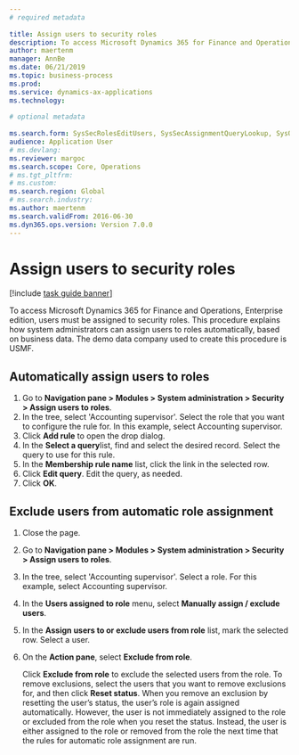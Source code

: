 ```yaml
--- 
# required metadata 
 
title: Assign users to security roles
description: To access Microsoft Dynamics 365 for Finance and Operations, Enterprise edition, users must be assigned to security roles. 
author: maertenm
manager: AnnBe 
ms.date: 06/21/2019
ms.topic: business-process 
ms.prod:  
ms.service: dynamics-ax-applications 
ms.technology:  
 
# optional metadata 
 
ms.search.form: SysSecRolesEditUsers, SysSecAssignmentQueryLookup, SysQueryForm, SysSecRoleExcludeUsers   
audience: Application User 
# ms.devlang:  
ms.reviewer: margoc
ms.search.scope: Core, Operations 
# ms.tgt_pltfrm:  
# ms.custom:  
ms.search.region: Global
# ms.search.industry: 
ms.author: maertenm
ms.search.validFrom: 2016-06-30 
ms.dyn365.ops.version: Version 7.0.0 
---
```

# Assign users to security roles

[!include [task guide banner](../../includes/task-guide-banner.md)]

To access Microsoft Dynamics 365 for Finance and Operations, Enterprise edition, users must be assigned to security roles. This procedure explains how system administrators can assign users to roles automatically, based on business data. The demo data company used to create this procedure is USMF.


## Automatically assign users to roles
1. Go to **Navigation pane > Modules > System administration > Security > Assign users to roles**.
2. In the tree, select 'Accounting supervisor'. Select the role that you want to configure the rule for. In this example, select Accounting supervisor. 
3. Click **Add rule** to open the drop dialog.
4. In the **Select a query**list, find and select the desired record. Select the query to use for this rule.  
5. In the **Membership rule name** list, click the link in the selected row.
6. Click **Edit query**. Edit the query, as needed.  
7. Click **OK**.

## Exclude users from automatic role assignment
1. Close the page.
2. Go to **Navigation pane > Modules > System administration > Security > Assign users to roles**.
3. In the tree, select 'Accounting supervisor'. Select a role. For this example, select Accounting supervisor.  
4. In the **Users assigned to role** menu, select **Manually assign / exclude users**.
5. In the **Assign users to or exclude users from role** list, mark the selected row. Select a user.  
6. On the **Action pane**, select **Exclude from role**.
    
    Click **Exclude from role** to exclude the selected users from the role. To remove exclusions, select the users that you want to remove exclusions for, and then click **Reset status**. When you remove an exclusion by resetting the user’s status, the user’s role is again assigned automatically. However, the user is not immediately assigned to the role or excluded from the role when you reset the status. Instead, the user is either assigned to the role or removed from the role the next time that the rules for automatic role assignment are run.  
